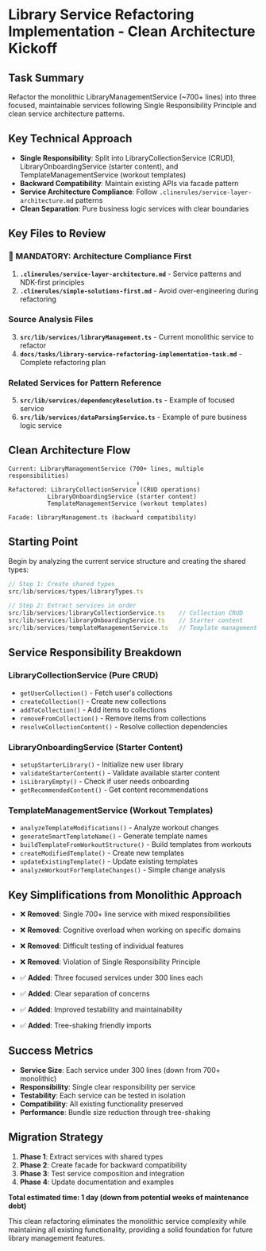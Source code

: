 # Library Service Refactoring Implementation - Clean Architecture Kickoff

## Task Summary
Refactor the monolithic LibraryManagementService (~700+ lines) into three focused, maintainable services following Single Responsibility Principle and clean service architecture patterns.

## Key Technical Approach
- **Single Responsibility**: Split into LibraryCollectionService (CRUD), LibraryOnboardingService (starter content), and TemplateManagementService (workout templates)
- **Backward Compatibility**: Maintain existing APIs via facade pattern
- **Service Architecture Compliance**: Follow `.clinerules/service-layer-architecture.md` patterns
- **Clean Separation**: Pure business logic services with clear boundaries

## Key Files to Review

### **🚨 MANDATORY: Architecture Compliance First**
1. **`.clinerules/service-layer-architecture.md`** - Service patterns and NDK-first principles
2. **`.clinerules/simple-solutions-first.md`** - Avoid over-engineering during refactoring

### **Source Analysis Files**
3. **`src/lib/services/libraryManagement.ts`** - Current monolithic service to refactor
4. **`docs/tasks/library-service-refactoring-implementation-task.md`** - Complete refactoring plan

### **Related Services for Pattern Reference**
5. **`src/lib/services/dependencyResolution.ts`** - Example of focused service
6. **`src/lib/services/dataParsingService.ts`** - Example of pure business logic service

## Clean Architecture Flow
```
Current: LibraryManagementService (700+ lines, multiple responsibilities)
                                    ↓
Refactored: LibraryCollectionService (CRUD operations)
           LibraryOnboardingService (starter content)
           TemplateManagementService (workout templates)
                                    ↓
Facade: libraryManagement.ts (backward compatibility)
```

## Starting Point
Begin by analyzing the current service structure and creating the shared types:
```typescript
// Step 1: Create shared types
src/lib/services/types/libraryTypes.ts

// Step 2: Extract services in order
src/lib/services/libraryCollectionService.ts    // Collection CRUD
src/lib/services/libraryOnboardingService.ts    // Starter content
src/lib/services/templateManagementService.ts   // Template management
```

## Service Responsibility Breakdown

### **LibraryCollectionService** (Pure CRUD)
- `getUserCollection()` - Fetch user's collections
- `createCollection()` - Create new collections
- `addToCollection()` - Add items to collections
- `removeFromCollection()` - Remove items from collections
- `resolveCollectionContent()` - Resolve collection dependencies

### **LibraryOnboardingService** (Starter Content)
- `setupStarterLibrary()` - Initialize new user library
- `validateStarterContent()` - Validate available starter content
- `isLibraryEmpty()` - Check if user needs onboarding
- `getRecommendedContent()` - Get content recommendations

### **TemplateManagementService** (Workout Templates)
- `analyzeTemplateModifications()` - Analyze workout changes
- `generateSmartTemplateName()` - Generate template names
- `buildTemplateFromWorkoutStructure()` - Build templates from workouts
- `createModifiedTemplate()` - Create new templates
- `updateExistingTemplate()` - Update existing templates
- `analyzeWorkoutForTemplateChanges()` - Simple change analysis

## Key Simplifications from Monolithic Approach
- ❌ **Removed**: Single 700+ line service with mixed responsibilities
- ❌ **Removed**: Cognitive overload when working on specific domains
- ❌ **Removed**: Difficult testing of individual features
- ❌ **Removed**: Violation of Single Responsibility Principle

- ✅ **Added**: Three focused services under 300 lines each
- ✅ **Added**: Clear separation of concerns
- ✅ **Added**: Improved testability and maintainability
- ✅ **Added**: Tree-shaking friendly imports

## Success Metrics
- **Service Size**: Each service under 300 lines (down from 700+ monolithic)
- **Responsibility**: Single clear responsibility per service
- **Testability**: Each service can be tested in isolation
- **Compatibility**: All existing functionality preserved
- **Performance**: Bundle size reduction through tree-shaking

## Migration Strategy
1. **Phase 1**: Extract services with shared types
2. **Phase 2**: Create facade for backward compatibility
3. **Phase 3**: Test service composition and integration
4. **Phase 4**: Update documentation and examples

**Total estimated time: 1 day (down from potential weeks of maintenance debt)**

This clean refactoring eliminates the monolithic service complexity while maintaining all existing functionality, providing a solid foundation for future library management features.
